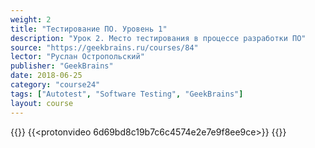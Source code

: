 ```yaml
---
weight: 2
title: "Тестирование ПО. Уровень 1"
description: "Урок 2. Место тестирования в процессе разработки ПО"
source: "https://geekbrains.ru/courses/84"
lector: "Руслан Остропольский"
publisher: "GeekBrains"
date: 2018-06-25
category: "course24"
tags: ["Autotest", "Software Testing", "GeekBrains"]
layout: course
---
```

{{<players>}}
    {{<protonvideo 6d69bd8c19b7c6c4574e2e7e9f8ee9ce>}}
{{</players>}}

